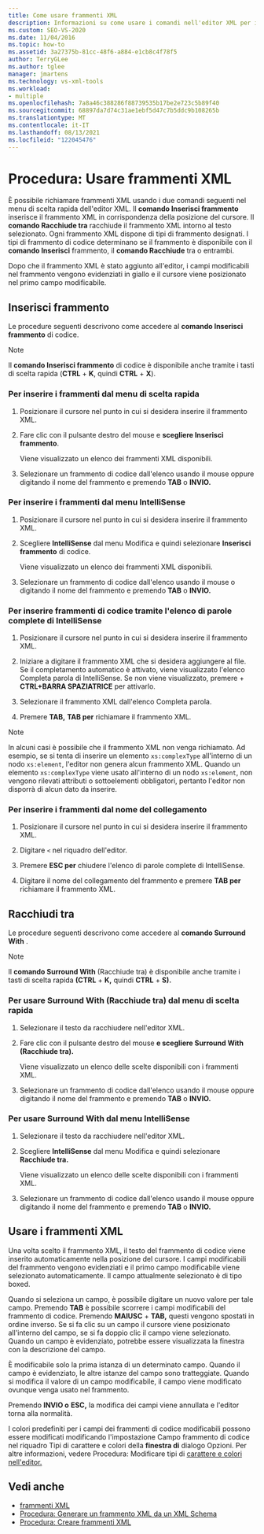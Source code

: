 ```yaml
---
title: Come usare frammenti XML
description: Informazioni su come usare i comandi nell'editor XML per inserire frammenti XML o per eseguire il wrapping di un frammento XML intorno al testo selezionato.
ms.custom: SEO-VS-2020
ms.date: 11/04/2016
ms.topic: how-to
ms.assetid: 3a27375b-81cc-48f6-a884-e1cb8c4f78f5
author: TerryGLee
ms.author: tglee
manager: jmartens
ms.technology: vs-xml-tools
ms.workload:
- multiple
ms.openlocfilehash: 7a8a46c388286f88739535b17be2e723c5b89f40
ms.sourcegitcommit: 68897da7d74c31ae1ebf5d47c7b5ddc9b108265b
ms.translationtype: MT
ms.contentlocale: it-IT
ms.lasthandoff: 08/13/2021
ms.locfileid: "122045476"
---
```

# <a name="how-to-use-xml-snippets"></a>Procedura: Usare frammenti XML

È possibile richiamare frammenti XML usando i due comandi seguenti nel menu di scelta rapida dell'editor XML. Il **comando Inserisci frammento** inserisce il frammento XML in corrispondenza della posizione del cursore. Il **comando Racchiude tra** racchiude il frammento XML intorno al testo selezionato. Ogni frammento XML dispone di tipi di frammento designati. I tipi di frammento di codice determinano se il frammento è disponibile con il **comando Inserisci** frammento, il **comando Racchiude** tra o entrambi.

Dopo che il frammento XML è stato aggiunto all'editor, i campi modificabili nel frammento vengono evidenziati in giallo e il cursore viene posizionato nel primo campo modificabile.

## <a name="insert-snippet"></a>Inserisci frammento

Le procedure seguenti descrivono come accedere al **comando Inserisci frammento** di codice.

> [!NOTE]
> Il **comando Inserisci frammento** di codice è disponibile anche tramite i tasti di scelta rapida (**CTRL** + **K**, quindi **CTRL** + **X**).

### <a name="to-insert-snippets-from-the-shortcut-menu"></a>Per inserire i frammenti dal menu di scelta rapida

1. Posizionare il cursore nel punto in cui si desidera inserire il frammento XML.

2. Fare clic con il pulsante destro del mouse e **scegliere Inserisci frammento**.

   Viene visualizzato un elenco dei frammenti XML disponibili.

3. Selezionare un frammento di codice dall'elenco usando il mouse oppure digitando il nome del frammento e premendo **TAB** o **INVIO.**

### <a name="to-insert-snippets-using-the-intellisense-menu"></a>Per inserire i frammenti dal menu IntelliSense

1. Posizionare il cursore nel punto in cui si desidera inserire il frammento XML.

2. Scegliere  **IntelliSense** dal menu Modifica e quindi selezionare **Inserisci frammento** di codice.

   Viene visualizzato un elenco dei frammenti XML disponibili.

3. Selezionare un frammento di codice dall'elenco usando il mouse o digitando il nome del frammento e premendo **TAB** o **INVIO.**

### <a name="to-insert-snippets-through-the-intellisense-complete-word-list"></a>Per inserire frammenti di codice tramite l'elenco di parole complete di IntelliSense

1. Posizionare il cursore nel punto in cui si desidera inserire il frammento XML.

2. Iniziare a digitare il frammento XML che si desidera aggiungere al file. Se il completamento automatico è attivato, viene visualizzato l'elenco Completa parola di IntelliSense. Se non viene visualizzato, premere  + **CTRL+BARRA SPAZIATRICE** per attivarlo.

3. Selezionare il frammento XML dall'elenco Completa parola.

4. Premere **TAB,** **TAB per** richiamare il frammento XML.

> [!NOTE]
> In alcuni casi è possibile che il frammento XML non venga richiamato. Ad esempio, se si tenta di inserire un elemento `xs:complexType` all'interno di un nodo `xs:element`, l'editor non genera alcun frammento XML. Quando un elemento `xs:complexType` viene usato all'interno di un nodo `xs:element`, non vengono rilevati attributi o sottoelementi obbligatori, pertanto l'editor non disporrà di alcun dato da inserire.

### <a name="to-insert-snippets-using-the-shortcut-name"></a>Per inserire i frammenti dal nome del collegamento

1. Posizionare il cursore nel punto in cui si desidera inserire il frammento XML.

2. Digitare `<` nel riquadro dell'editor.

3. Premere **ESC per** chiudere l'elenco di parole complete di IntelliSense.

4. Digitare il nome del collegamento del frammento e premere **TAB per** richiamare il frammento XML.

## <a name="surround-with"></a>Racchiudi tra

Le procedure seguenti descrivono come accedere al **comando Surround With** .

> [!NOTE]
> Il **comando Surround With** (Racchiude tra) è disponibile anche tramite i tasti di scelta rapida **(CTRL** + **K,** quindi **CTRL** + **S).**

### <a name="to-use-surround-with-from-the-context-menu"></a>Per usare Surround With (Racchiude tra) dal menu di scelta rapida

1. Selezionare il testo da racchiudere nell'editor XML.

2. Fare clic con il pulsante destro del mouse **e scegliere Surround With (Racchiude tra).**

   Viene visualizzato un elenco delle scelte disponibili con i frammenti XML.

3. Selezionare un frammento di codice dall'elenco usando il mouse oppure digitando il nome del frammento e premendo **TAB** o **INVIO.**

### <a name="to-use-surround-with-from-the-intellisense-menu"></a>Per usare Surround With dal menu IntelliSense

1. Selezionare il testo da racchiudere nell'editor XML.

2. Scegliere  **IntelliSense** dal menu Modifica e quindi selezionare **Racchiude tra.**

   Viene visualizzato un elenco delle scelte disponibili con i frammenti XML.

3. Selezionare un frammento di codice dall'elenco usando il mouse oppure digitando il nome del frammento e premendo **TAB** o **INVIO.**

## <a name="use-xml-snippets"></a>Usare i frammenti XML

Una volta scelto il frammento XML, il testo del frammento di codice viene inserito automaticamente nella posizione del cursore. I campi modificabili del frammento vengono evidenziati e il primo campo modificabile viene selezionato automaticamente. Il campo attualmente selezionato è di tipo boxed.

Quando si seleziona un campo, è possibile digitare un nuovo valore per tale campo. Premendo **TAB** è possibile scorrere i campi modificabili del frammento di codice. Premendo **MAIUSC** + **TAB,** questi vengono spostati in ordine inverso. Se si fa clic su un campo il cursore viene posizionato all'interno del campo, se si fa doppio clic il campo viene selezionato. Quando un campo è evidenziato, potrebbe essere visualizzata la finestra con la descrizione del campo.

È modificabile solo la prima istanza di un determinato campo. Quando il campo è evidenziato, le altre istanze del campo sono tratteggiate. Quando si modifica il valore di un campo modificabile, il campo viene modificato ovunque venga usato nel frammento.

Premendo **INVIO o** **ESC,** la modifica dei campi viene annullata e l'editor torna alla normalità.

I colori predefiniti per i campi dei frammenti  di codice modificabili possono essere modificati modificando l'impostazione Campo frammento di codice nel riquadro Tipi di carattere e colori della **finestra di** dialogo Opzioni.  Per altre informazioni, vedere Procedura: Modificare tipi di [carattere e colori nell'editor.](../ide/reference/how-to-change-fonts-and-colors-in-the-editor.md)

## <a name="see-also"></a>Vedi anche

- [frammenti XML](../xml-tools/xml-snippets.md)
- [Procedura: Generare un frammento XML da un XML Schema](../xml-tools/how-to-generate-an-xml-snippet-from-an-xml-schema.md)
- [Procedura: Creare frammenti XML](../xml-tools/how-to-create-xml-snippets.md)
